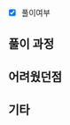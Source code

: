 <!-- 
제목 양식
[플랫폼][문제번호][문제명]

플랫폼
- boj
- prgm

-->

<!-- [제목](하이퍼링크) -->
# []()

- [x] 풀이여부

## 풀이 과정

## 어려웠던점

## 기타
